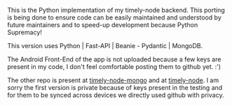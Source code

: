 This is the Python implementation of my timely-node backend. This porting is being done to ensure code can be easily maintained and understood by future maintainers and to speed-up development because Python Supremacy!

This version uses Python | Fast-API | Beanie - Pydantic | MongoDB. 

The Android Front-End of the app is not uploaded because a few keys are present in my code, I don't feel comfortable posting them to github yet. :')


The other repo is present at [timely-node-mongo](https://github.com/RishiTiku/timely-node-mongo) and at [timely-node](https://github.com/RishiTiku/timely-node). I am sorry the first version is private because of keys present in the testing and for them to be synced across devices we directly used github with privacy.

